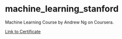 # machine_learning_stanford
Machine Learning Course by Andrew Ng on Coursera. 

[Link to Certificate](https://www.coursera.org/account/accomplishments/records/4HEZJNADFK96?utm_source=link&utm_medium=certificate&utm_content=cert_image&utm_campaign=sharebutton_course&utm_product=course)

